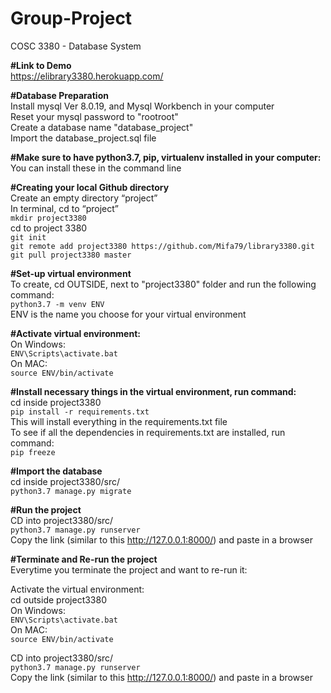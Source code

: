 # Group-Project
COSC 3380 - Database System

**#Link to Demo**  
https://elibrary3380.herokuapp.com/

**#Database Preparation**  
Install mysql Ver 8.0.19, and Mysql Workbench in your computer  
Reset your mysql password to "rootroot"  
Create a database name "database_project"  
Import the database_project.sql file  

**#Make sure to have python3.7, pip, virtualenv installed in your computer:**  
You can install these in the command line

**#Creating your local Github directory**  
Create an empty directory “project”  
In terminal, cd to “project”  
```mkdir project3380```  
cd to project 3380  
```git init```  
```git remote add project3380 https://github.com/Mifa79/library3380.git```  
```git pull project3380 master```  

**#Set-up virtual environment**  
To create, cd OUTSIDE, next to "project3380" folder and run the following command:  
```python3.7 -m venv ENV```  
ENV is the name you choose for your virtual environment  

**#Activate virtual environment:**  
On Windows:  
```ENV\Scripts\activate.bat```  
On MAC:  
```source ENV/bin/activate```  

**#Install necessary things in the virtual environment, run command:**  
cd inside project3380  
```pip install -r requirements.txt```  
This will install everything in the requirements.txt file  
To see if all the dependencies in requirements.txt are installed, run command:  
```pip freeze```  

**#Import the database**  
cd inside project3380/src/  
```python3.7 manage.py migrate```

**#Run the project**  
CD into project3380/src/  
```python3.7 manage.py runserver```  
Copy the link (similar to this http://127.0.0.1:8000/) and paste in a browser  


**#Terminate and Re-run the project**  
Everytime you terminate the project and want to re-run it:  
  
Activate the virtual environment:  
cd outside project3380  
On Windows:  
```ENV\Scripts\activate.bat```  
On MAC:  
```source ENV/bin/activate```  
  
CD into project3380/src/  
```python3.7 manage.py runserver```  
Copy the link (similar to this http://127.0.0.1:8000/) and paste in a browser  


